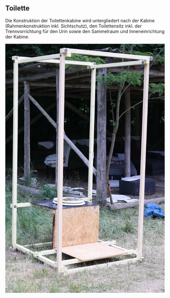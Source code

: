 ## Toilette

Die Konstruktion der Toilettenkabine wird untergliedert nach der Kabine \(Rahmenkonstruktion inkl. Sichtschutz\), den Toilettensitz inkl. der Trennvorrichtung für den Urin sowie den Sammelraum und Inneneinrichtung der Kabine.

 ![](/assets/Bild_KTMK_Einzelkabine_2-1_Konstr-Sitz.jpg)

